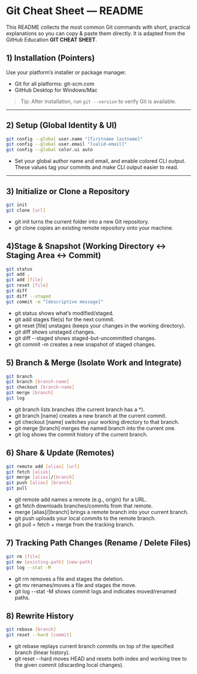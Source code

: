 # Git Cheat Sheet — README

This README collects the most common Git commands with short, practical explanations so you can copy & paste them directly. It is adapted from the GitHub Education **GIT CHEAT SHEET**.

## 1) Installation (Pointers)
Use your platform’s installer or package manager.
- Git for all platforms: git-scm.com
- GitHub Desktop for Windows/Mac

> Tip: After installation, run `git --version` to verify Git is available.

---

## 2) Setup (Global Identity & UI)

```bash
git config --global user.name "[firstname lastname]"
git config --global user.email "[valid-email]"
git config --global color.ui auto
```
- Set your global author name and email, and enable colored CLI output. These values tag your commits and make CLI output easier to read.
---

## 3) Initialize or Clone a Repository

```bash
git init
git clone [url]
```
- git init turns the current folder into a new Git repository.
- git clone copies an existing remote repository onto your machine.

## 4)Stage & Snapshot (Working Directory ↔ Staging Area ↔ Commit)

```bash
git status
git add .
git add [file]
git reset [file]
git diff
git diff --staged
git commit -m "[descriptive message]"
```
- git status shows what’s modified/staged.
- git add stages file(s) for the next commit.
- git reset [file] unstages (keeps your changes in the working directory).
- git diff shows unstaged changes.
- git diff --staged shows staged-but-uncommitted changes.
- git commit -m creates a new snapshot of staged changes.

## 5) Branch & Merge (Isolate Work and Integrate)

```bash
git branch
git branch [branch-name]
git checkout [branch-name]
git merge [branch]
git log
```
- git branch lists branches (the current branch has a *).
- git branch [name] creates a new branch at the current commit.
- git checkout [name] switches your working directory to that branch.
- git merge [branch] merges the named branch into the current one.
- git log shows the commit history of the current branch.

## 6) Share & Update (Remotes)

```bash
git remote add [alias] [url]
git fetch [alias]
git merge [alias]/[branch]
git push [alias] [branch]
git pull
```
- git remote add names a remote (e.g., origin) for a URL.
- git fetch downloads branches/commits from that remote.
- merge [alias]/[branch] brings a remote branch into your current branch.
- git push uploads your local commits to the remote branch.
- git pull = fetch + merge from the tracking branch.

## 7) Tracking Path Changes (Rename / Delete Files)

```bash
git rm [file]
git mv [existing-path] [new-path]
git log --stat -M
```
- git rm removes a file and stages the deletion.
- git mv renames/moves a file and stages the move.
- git log --stat -M shows commit logs and indicates moved/renamed paths.

## 8) Rewrite History

```bash
git rebase [branch]
git reset --hard [commit]
```
- git rebase replays current branch commits on top of the specified branch (linear history).
- git reset --hard moves HEAD and resets both index and working tree to the given commit (discarding local changes).

